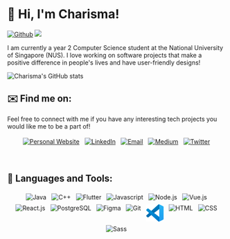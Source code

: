 # 👋 Hi, I'm Charisma!  

[![Github](https://img.shields.io/github/followers/ckcherry23?label=Follow&style=social)](https://github.com/ckcherry23)
![](https://visitor-badge.laobi.icu/badge?page_id=ckcherry23.ckcherry23) 

I am currently a year 2 Computer Science student at the National University of Singapore (NUS). I love working on software projects that make a positive difference in people's lives and have user-friendly designs!
 
![Charisma's GitHub stats](https://github-readme-stats-rouge-zeta.vercel.app/api?username=ckcherry23&count_private=true&show_icons=true&theme=dark&hide_border=true)

## ✉️ Find me on:

Feel free to connect with me if you have any interesting tech projects you would like me to be a part of!

<p align="center">
<a href="https://ckcherry23.github.io/" target="_blank"> <img src="https://icon-library.com/images/65b3db429c_64716.png" title="Personal Website" alt="Personal Website" height="40" style="vertical-align:top; margin:4px"></a>   
<a href="https://linkedin.com/in/charisma-kausar/" target="_blank"> <img src="https://content.linkedin.com/content/dam/me/brand/en-us/brand-home/logos/In-Blue-Logo.png.original.png" title="LinkedIn" alt="LinkedIn" height="40" style="vertical-align:top; margin:4px"></a>
<a href="mailto:charisma.kausar@u.nus.edu" target="_blank"> <img src="https://www.pikpng.com/pngl/b/194-1942846_mail-circle-icon-png-clipart.png" title="Email" alt="Email" height="40" style="vertical-align:top; margin:4px"></a>
<a href="https://medium.com/@charismakausar" target="_blank"> <img src="https://pbs.twimg.com/profile_images/1316412044959252482/3EZR8AKp_400x400.jpg" title="Medium" alt="Medium" height="40" style="vertical-align:top; margin:4px"></a>
<a href="https://twitter.com/CkCherry23" target="_blank"> <img src="https://brandlogos.net/wp-content/uploads/2015/11/twitter-logo.png" title="Twitter" alt="Twitter" height="40" style="vertical-align:top; margin:4px"></a>
 
</p>

<br />

## 🧰 Languages and Tools:

<p align="center">
<img src="https://www.shareicon.net/data/512x512/2016/09/23/833700_windows_512x512.png" alt="Java" title="Java" height="40" style="vertical-align:top; margin:4px">
<img src="https://upload.wikimedia.org/wikipedia/commons/thumb/1/18/ISO_C%2B%2B_Logo.svg/1822px-ISO_C%2B%2B_Logo.svg.png" alt="C++" title="C++" height="40" style="vertical-align:top; margin:4px">
<img src="https://res.cloudinary.com/startup-grind/image/upload/c_fill,dpr_2.0,f_auto,g_center,h_1080,q_100,w_1080/v1/gcs/platform-data-goog/events/flutterlogo_R1LGRU0.png" alt="Flutter" title="Flutter" height="40" style="vertical-align:top; margin:4px">
<img src="https://logosvector.net/wp-content/uploads/2015/07/JavaScript_logo.png" alt="Javascript" title="Javascript" height="40" style="vertical-align:top; margin:4px">
<img src="https://seeklogo.com/images/N/nodejs-logo-FBE122E377-seeklogo.com.png" alt="Node.js" title="Node.js" height="40" style="vertical-align:top; margin:4px">
<img src="https://vuejs.org/images/logo.png" alt="Vue.js" title="Vue.js" height="40" style="vertical-align:top; margin:4px">
<img src="https://cdn.worldvectorlogo.com/logos/react-2.svg" alt="React.js" title="React.js" height="40" style="vertical-align:top; margin:4px">
<img src="https://upload.wikimedia.org/wikipedia/commons/thumb/2/29/Postgresql_elephant.svg/1200px-Postgresql_elephant.svg.png" alt="PostgreSQL" title="PostgreSQL" height="40" style="vertical-align:top; margin:4px"> 
<img src="https://cdn.shopify.com/s/files/1/0284/7024/7555/products/figma2x_1048x.png?v=1591893627" alt="Figma" title="Figma" height="40" style="vertical-align:top; margin:4px">
<img src="https://git-scm.com/images/logos/downloads/Git-Icon-1788C.png" alt="Git" title="Git" height="40" style="vertical-align:top; margin:4px">
<img src="https://raw.githubusercontent.com/github/explore/80688e429a7d4ef2fca1e82350fe8e3517d3494d/topics/visual-studio-code/visual-studio-code.png" alt="VS Code" title="VS Code" height="40" style="vertical-align:top; margin:4px">
<img src="https://cdn.worldvectorlogo.com/logos/html-1.svg" alt="HTML" title="HTML" height="40" style="vertical-align:top; margin:4px"> 
<img src="https://logodix.com/logo/1111652.png" alt="CSS" title="CSS" height="40" style="vertical-align:top; margin:4px"> 
<img src="https://sass-lang.com/assets/img/styleguide/color-1c4aab2b.png" alt="Sass" title="Sass" height="40" style="vertical-align:top; margin:4px"> 
</p>

<!-- ![Top Langs](https://github-readme-stats-rouge-zeta.vercel.app/api/top-langs/?username=ckcherry23&layout=compact&theme=dark&langs_count=10&count_private=true&hide_border=true) -->

<!--
**ckcherry23/ckcherry23** is a ✨ _special_ ✨ repository because its `README.md` (this file) appears on your GitHub profile.![image](https://user-images.githubusercontent.com/68203159/147138753-5bd23acb-1cb5-4d36-a337-41554d1938e5.png)


Here are some ideas to get you started:

- 🔭 I’m currently working on ...
- 🌱 I’m currently learning ...
- 👯 I’m looking to collaborate on ...![image](https://user-images.githubusercontent.com/68203159/147093394-06b37c7c-c362-40e2-b321-1706cd50c7e9.png)

- 🤔 I’m looking for help with ...
- 💬 Ask me about ...
- 📫 How to reach me: ...
- 😄 Pronouns: ...
- ⚡ Fun fact: ...
-->

